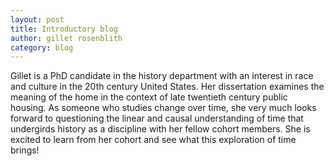 ```yaml
---
layout: post
title: Introductory blog
author: gillet rosenblith
category: blog
---
```


Gillet is a PhD candidate in the history department with an interest in race and culture in the 20th century United States. Her dissertation examines the meaning of the home in the context of late twentieth century public housing. As someone who studies change over time, she very much looks forward to questioning the linear and causal understanding of time that undergirds history as a discipline with her fellow cohort members. She is excited to learn from her cohort and see what this exploration of time brings!
